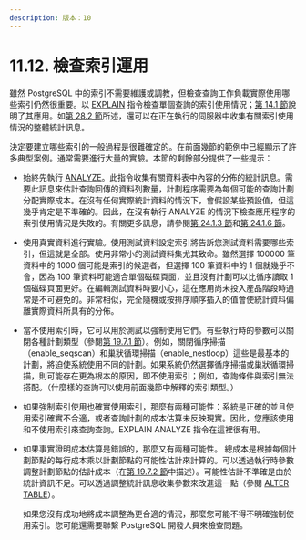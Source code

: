 ```yaml
---
description: 版本：10
---
```


# 11.12. 檢查索引運用



雖然 PostgreSQL 中的索引不需要維護或調教，但檢查查詢工作負載實際使用哪些索引仍然很重要。以 [EXPLAIN](../../reference/sql-commands/explain.md) 指令檢查單個查詢的索引使用情況；[第 14.1 節](../performance-tips/using-explain.md)說明了其應用。如[第 28.2 節](../../server-administration/monitoring-database-activity/the-statistics-collector.md)所述，還可以在正在執行的伺服器中收集有關索引使用情況的整體統計訊息。

決定要建立哪些索引的一般過程是很難確定的。在前面幾節的範例中已經顯示了許多典型案例。通常需要進行大量的實驗。本節的剩餘部分提供了一些提示：

* 始終先執行 [ANALYZE](../../reference/sql-commands/analyze.md)。此指令收集有關資料表中內容的分佈的統計訊息。需要此訊息來估計查詢回傳的資料列數量，計劃程序需要為每個可能的查詢計劃分配實際成本。在沒有任何實際統計資料的情況下，會假設某些預設值，但這幾乎肯定是不準確的。因此，在沒有執行 ANALYZE 的情況下檢查應用程序的索引使用情況是失敗的。有關更多訊息，請參閱[第 24.1.3 節](../../server-administration/routine-database-maintenance-tasks/routine-vacuuming.md#24-1-3-geng-xin-qi)和[第 24.1.6 節](../../server-administration/routine-database-maintenance-tasks/routine-vacuuming.md#24-1-6-autovacuum-bei-jing-cheng-xu)。
* 使用真實資料進行實驗。使用測試資料設定索引將告訴您測試資料需要哪些索引，但這就是全部。使用非常小的測試資料集尤其致命。雖然選擇 100000 筆資料中的 1000 個可能是索引的候選者，但選擇 100 筆資料中的 1 個就幾乎不會，因為 100 筆資料可能適合單個磁碟頁面，並且沒有計劃可以比循序讀取 1 個磁碟頁面更好。在編輯測試資料時要小心，這在應用尚未投入産品階段時通常是不可避免的。非常相似，完全隨機或按排序順序插入的值會使統計資料偏離實際資料所具有的分佈。
* 當不使用索引時，它可以用於測試以強制使用它們。有些執行時的參數可以關閉各種計劃類型（參閱[第 19.7.1 節](../../server-administration/server-configuration/query-planning.md#19-7-1-planner-method-configuration)）。例如，關閉循序掃描（enable\_seqscan）和巢狀循環掃描（enable\_nestloop）這些是最基本的計劃，將迫使系統使用不同的計劃。如果系統仍然選擇循序掃描或巢狀循環掃描，則可能存在更為根本的原因，即不使用索引；例如，查詢條件與索引無法搭配。（什麼樣的查詢可以使用前面幾節中解釋的索引類型。）
* 如果強制索引使用也確實使用索引，那麼有兩種可能性：系統是正確的並且使用索引確實不合適，或者查詢計劃的成本估算未反映現實。因此，您應該使用和不使用索引來查詢查詢。EXPLAIN ANALYZE 指令在這裡很有用。
* 如果事實證明成本估算是錯誤的，那麼又有兩種可能性。 總成本是根據每個計劃節點的每行成本乘以計劃節點的可能性估計來計算的。可以透過執行時參數調整計劃節點的估計成本（在[第 19.7.2 節](../../server-administration/server-configuration/query-planning.md#19-7-2-planner-cost-constants)中描述）。可能性估計不準確是由於統計資訊不足。可以透過調整統計訊息收集參數來改進這一點（參閱 [ALTER TABLE](../../reference/sql-commands/alter-table.md)）。

  如果您沒有成功地將成本調整為更合適的情況，那麼您可能不得不明確強制使用索引。您可能還需要聯繫 PostgreSQL 開發人員來檢查問題。

